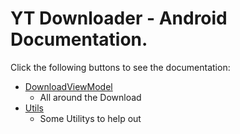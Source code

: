 # YT Downloader - Android Documentation.

Click the following buttons to see the documentation:

- [DownloadViewModel](Backend/VideoPageModel.md) 
    - All around the Download
- [Utils](Backend/Utils.md)
    - Some Utilitys to help out